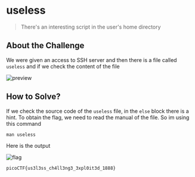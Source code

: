 # useless
> There's an interesting script in the user's home directory

## About the Challenge
We were given an access to SSH server and then there is a file called `useless` and if we check the content of the file

![preview](images/preview.png)

## How to Solve?
If we check the source code of the `useless` file, in the `else` block there is a hint. To obtain the flag, we need to read the manual of the file. So im using this command

```shell
man useless
```

Here is the output

![flag](images/flag.png)

```
picoCTF{us3l3ss_ch4ll3ng3_3xpl0it3d_1888}
```